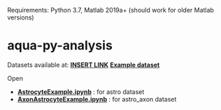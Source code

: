 Requirements:
Python 3.7, Matlab 2019a+ (should work for older Matlab versions)

# aqua-py-analysis

Datasets available at:
**[INSERT LINK](https://google.com)**
**[Example dataset](https://drive.google.com/open?id=1AKd6eTaFozHGF5d6zzddp5zLGm503cFs)**

Open 
- **[AstrocyteExample.ipynb](https://github.com/Achilleas/aqua-py-analysis/blob/master/AstrocyteExample.ipynb)** : for astro dataset
- **[AxonAstrocyteExample.ipynb](https://github.com/Achilleas/aqua-py-analysis/blob/master/AxonAstrocyteExample.ipynb)** : for astro_axon dataset



